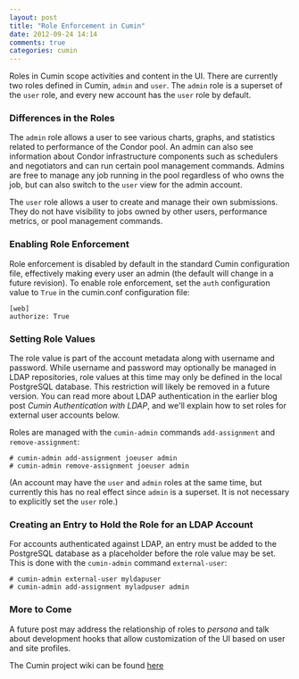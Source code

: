 ```yaml
---
layout: post
title: "Role Enforcement in Cumin"
date: 2012-09-24 14:14
comments: true
categories: cumin
---
```

Roles in Cumin scope activities and content in the UI.  There are currently two roles defined in Cumin, `admin` and `user`.  The `admin` role is a superset of the `user` role, and every new account has the `user` role by default.  

### Differences in the Roles

The `admin` role allows a user to see various charts, graphs, and statistics related to performance of the Condor pool.  An admin can also see information about Condor infrastructure components such as schedulers and negotiators and can run certain pool management commands.  Admins are free to manage any job running in the pool regardless of who owns the job, but can also switch to the `user` view for the admin account.

The `user` role allows a user to create and manage their own submissions.  They do not have visibility to jobs owned by other users, performance metrics, or pool management commands.

### Enabling Role Enforcement

Role enforcement is disabled by default in the standard Cumin configuration file, effectively making every user an admin (the default will change in a future revision).  To enable role enforcement, set the `auth` configuration value to `True` in the cumin.conf configuration file:

    [web]
    authorize: True  

### Setting Role Values

The role value is part of the account metadata along with username and password.  While username and password may optionally be managed in LDAP repositories, role values at this time may only be defined in the local PostgreSQL database.  This restriction will likely be removed in a future version.  You can read more about LDAP authentication in the earlier blog post *Cumin Authentication with LDAP*, and we'll explain how to set roles for external user accounts below.

Roles are managed with the `cumin-admin` commands `add-assignment` and `remove-assignment`:

    # cumin-admin add-assignment joeuser admin
    # cumin-admin remove-assignment joeuser admin

(An account may have the `user` and `admin` roles at the same time, but currently this has no real effect since `admin` is a superset.  It is not necessary to explicitly set the `user` role.)

### Creating an Entry to Hold the Role for an LDAP Account
For accounts authenticated against LDAP, an entry must be added to the PostgreSQL database as a placeholder before the role value may be set.  This is done with the `cumin-admin` command `external-user`:

    # cumin-admin external-user myldapuser
    # cumin-admin add-assignment myladpuser admin

### More to Come
A future post may address the relationship of roles to *persona* and talk about development hooks that allow customization of the UI based on user and site profiles.

[Wiki]:http://fedorahosted.org/grid/wiki/Cumin
The Cumin project wiki can be found [here][Wiki]

